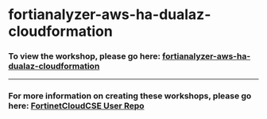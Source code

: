 <h1>fortianalyzer-aws-ha-dualaz-cloudformation</h1><h3>To view the workshop, please go here: <a href=https://fortinetcloudcse.github.io/fortianalyzer-aws-ha-dualaz-cloudformation/>fortianalyzer-aws-ha-dualaz-cloudformation</a></h3><hr><h3>For more information on creating these workshops, please go here: <a href=https://fortinetcloudcse.github.io/UserRepo/>FortinetCloudCSE User Repo</a></h3>
